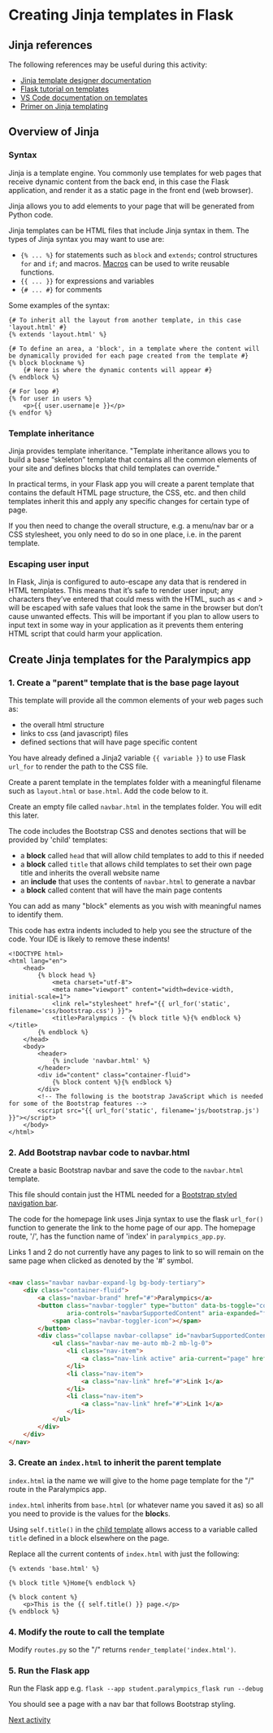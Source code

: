 # Creating Jinja templates in Flask

## Jinja references

The following references may be useful during this activity:

- [Jinja template designer documentation](https://jinja.palletsprojects.com/en/stable/templates/)
- [Flask tutorial on templates](https://flask.palletsprojects.com/en/stable/tutorial/templates/)
- [VS Code documentation on templates](https://code.visualstudio.com/docs/python/tutorial-flask#_create-multiple-templates-that-extend-a-base-template)
- [Primer on Jinja templating](https://realpython.com/primer-on-jinja-templating/)

## Overview of Jinja

### Syntax

Jinja is a template engine. You commonly use templates for web pages that receive dynamic content from
the back end, in this case the Flask application, and render it as a static page in the front end (web browser).

Jinja allows you to add elements to your page that will be generated from Python code.

Jinja templates can be HTML files that include Jinja syntax in them. The types of Jinja syntax you may want to use are:

- `{% ... %}` for statements such as `block` and `extends`; control structures `for` and `if`; and
  macros. [Macros](https://jinja.palletsprojects.com/en/3.1.x/templates/#macros) can be used to write reusable
  functions.
- `{{ ... }}` for expressions and variables
- `{# ... #}` for comments

Some examples of the syntax:

```jinja
{# To inherit all the layout from another template, in this case 'layout.html' #}
{% extends 'layout.html' %} 

{# To define an area, a 'block', in a template where the content will be dynamically provided for each page created from the template #}
{% block blockname %} 
    {# Here is where the dynamic contents will appear #}
{% endblock %}

{# For loop #}
{% for user in users %} 
	<p>{{ user.username|e }}</p> 
{% endfor %}
```

### Template inheritance

Jinja provides template inheritance. "Template inheritance allows you to build a base “skeleton” template that contains
all the common elements of your site and defines blocks that child templates can override."

In practical terms, in your Flask app you will create a parent template that contains the default HTML page structure, 
the CSS, etc. and then child templates inherit this and apply any specific changes for certain type of page.

If you then need to change the overall structure, e.g. a menu/nav bar or a CSS stylesheet, you only need to do so in 
one place, i.e. in the parent template.

### Escaping user input

In Flask, Jinja is configured to auto-escape any data that is rendered in HTML templates. This means that it’s safe to
render user input; any characters they’ve entered that could mess with the HTML, such as < and > will be escaped with
safe values that look the same in the browser but don’t cause unwanted effects. This will be important if you plan to
allow users to input text in some way in your application as it prevents them entering HTML script that could harm your
application.

## Create Jinja templates for the Paralympics app

### 1. Create a "parent" template that is the base page layout

This template will provide all the common elements of your web pages such as:

- the overall html structure
- links to css (and javascript) files
- defined sections that will have page specific content

You have already defined a Jinja2 variable `{{ variable }}` to use Flask `url_for` to render the path to the
CSS file.

Create a parent template in the templates folder with a meaningful filename such as `layout.html` or `base.html`. Add
the code below to it.

Create an empty file called `navbar.html` in the templates folder. You will edit this later.

The code includes the Bootstrap CSS and denotes sections that will be provided by 'child' templates:

- a **block** called `head` that will allow child templates to add to this if needed
- a **block** called `title` that allows child templates to set their own page title and inherits the overall website
  name
- an **include** that uses the contents of `navbar.html` to generate a navbar
- a **block** called content that will have the main page contents

You can add as many "block" elements as you wish with meaningful names to identify them.

This code has extra indents included to help you see the structure of the code. Your IDE is likely to remove
these indents!

```jinja2
<!DOCTYPE html>
<html lang="en">
    <head>
        {% block head %}
            <meta charset="utf-8">
            <meta name="viewport" content="width=device-width, initial-scale=1">
            <link rel="stylesheet" href="{{ url_for('static', filename='css/bootstrap.css') }}">
            <title>Paralympics - {% block title %}{% endblock %}</title>
        {% endblock %}
    </head>
    <body>
        <header>
            {% include 'navbar.html' %}
        </header>
        <div id="content" class="container-fluid">
            {% block content %}{% endblock %}
        </div>
        <!-- The following is the bootstrap JavaScript which is needed for some of the Bootstrap features -->
        <script src="{{ url_for('static', filename='js/bootstrap.js') }}"></script>
    </body>
</html>
```

### 2. Add Bootstrap navbar code to navbar.html

Create a basic Bootstrap navbar and save the code to the `navbar.html` template.

This file should contain just the HTML needed for
a [Bootstrap styled navigation bar](https://getbootstrap.com/docs/5.3/components/navbar/).

The code for the homepage link uses Jinja syntax to use the flask `url_for()` function to generate the link to the home
page of our app. The homepage route, '/', has the function name of 'index' in `paralympics_app.py`.

Links 1 and 2 do not currently have any pages to link to so will remain on the same page when clicked as denoted by
the '#' symbol.

```html

<nav class="navbar navbar-expand-lg bg-body-tertiary">
    <div class="container-fluid">
        <a class="navbar-brand" href="#">Paralympics</a>
        <button class="navbar-toggler" type="button" data-bs-toggle="collapse" data-bs-target="#navbarSupportedContent"
                aria-controls="navbarSupportedContent" aria-expanded="false" aria-label="Toggle navigation">
            <span class="navbar-toggler-icon"></span>
        </button>
        <div class="collapse navbar-collapse" id="navbarSupportedContent">
            <ul class="navbar-nav me-auto mb-2 mb-lg-0">
                <li class="nav-item">
                    <a class="nav-link active" aria-current="page" href="{{ url_for('index') }}">Home</a>
                </li>
                <li class="nav-item">
                    <a class="nav-link" href="#">Link 1</a>
                </li>
                <li class="nav-item">
                    <a class="nav-link" href="#">Link 1</a>
                </li>
            </ul>
        </div>
    </div>
</nav>
```

### 3. Create an `index.html` to inherit the parent template

`index.html` ia the name we will give to the home page template for the "/" route in the Paralympics app.

`index.html` inherits from `base.html` (or whatever name you saved it as) so all you need to provide is the values for
the **block**s.

Using `self.title()` in the [child template](https://jinja.palletsprojects.com/en/3.1.x/templates/#child-template)
allows access to a variable called `title` defined in a block elsewhere on the page.

Replace all the current contents of `index.html` with just the following:

```jinja2
{% extends 'base.html' %}

{% block title %}Home{% endblock %}

{% block content %}
    <p>This is the {{ self.title() }} page.</p>
{% endblock %}
```

### 4. Modify the route to call the template

Modify `routes.py` so the "/" returns `render_template('index.html')`.

### 5. Run the Flask app

Run the Flask app e.g. `flask --app student.paralympics_flask run --debug`

You should see a page with a nav bar that follows Bootstrap styling.

[Next activity](6-5-variable-routes.md)